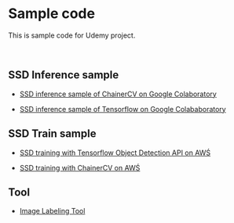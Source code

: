 # Sample code

This is sample code for Udemy project.

<br>

## SSD Inference sample

* [SSD inference sample of ChainerCV on Google Colaboratory](ssd_inference_chainer.md) 

* [SSD inference sample of Tensorflow on Google Colababoratory](ssd_inference_tensorflow.md) 

## SSD Train sample

* [SSD training with Tensorflow Object Detection API on AWŚ](TensorflowAWS.md)

* [SSD training with ChainerCV on AWŚ](ChainercvAWS.md)

## Tool

* [Image Labeling Tool](https://github.com/takaaki5564/image-labelling-tool)

